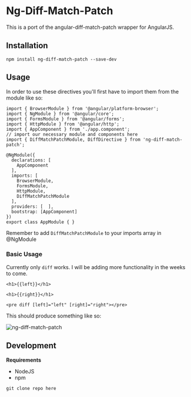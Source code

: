 Ng-Diff-Match-Patch
=====================

This is a port of the angular-diff-match-patch wrapper for AngularJS.

## Installation

~~~
npm install ng-diff-match-patch --save-dev
~~~

## Usage

In order to use these directives you'll first have to import them from the module like so:

~~~
import { BrowserModule } from '@angular/platform-browser';
import { NgModule } from '@angular/core';
import { FormsModule } from '@angular/forms';
import { HttpModule } from '@angular/http';
import { AppComponent } from './app.component';
// import our necessary module and components here 
import { DiffMatchPatchModule, DiffDirective } from 'ng-diff-match-patch';

@NgModule({
  declarations: [
    AppComponent
  ],
  imports: [
    BrowserModule,
    FormsModule,
    HttpModule,
    DiffMatchPatchModule
  ],
  providers: [  ],
  bootstrap: [AppComponent]
})
export class AppModule { }
~~~

Remember to add ```DiffMatchPatchModule``` to your imports array in @NgModule

### Basic Usage

Currently only ```diff``` works. I will be adding more functionality in the weeks to come.

~~~
<h1>{{left}}</h1>

<h1>{{right}}</h1>

<pre diff [left]="left" [right]="right"></pre>
~~~

This should produce something like so:

![ng-diff-match-patch](https://tutorialedge.net/uploads/ngDiffMatchPatch.png)

## Development

**Requirements**

* NodeJS
* npm

~~~
git clone repo here
~~~